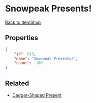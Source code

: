 # Snowpeak Presents!

<no description available>

[Back to itemShop](../item-shops.md)

## Properties

```json
{
    "id": 613,
    "name": "Snowpeak Presents!",
    "count": -100
}
```

## Related

- [Dagger-Shaped Present](../items/18566-dagger-shaped-present.md)

